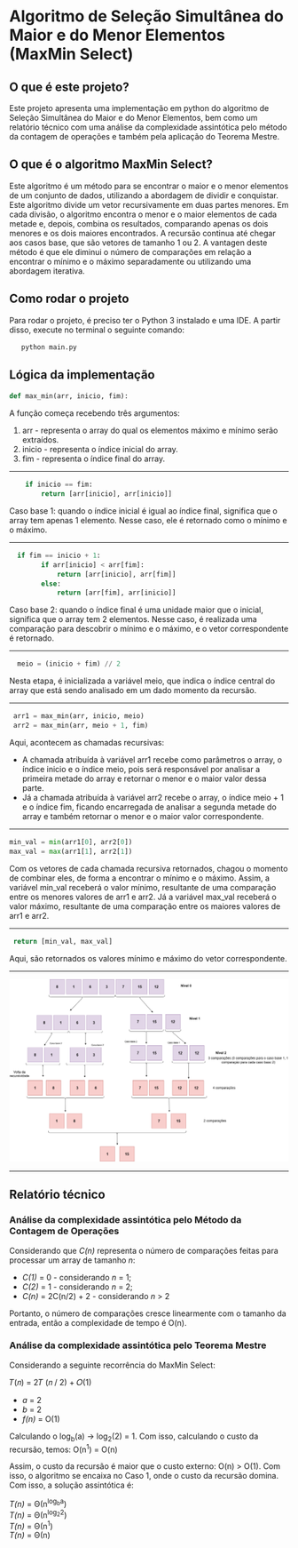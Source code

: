 # Algoritmo de Seleção Simultânea do Maior e do Menor Elementos (MaxMin Select)
 ## O que é este projeto?
 Este projeto apresenta uma implementação em python do algoritmo de Seleção Simultânea do Maior e do Menor Elementos, bem como um relatório técnico com uma análise da complexidade assintótica pelo método da contagem de operações e também pela aplicação do Teorema Mestre.  

 ## O que é o algoritmo MaxMin Select?
Este algoritmo é um método para se encontrar o maior e o menor elementos de um conjunto de dados, utilizando a abordagem de dividir e conquistar. 
Este algoritmo divide um vetor recursivamente em duas partes menores. Em cada divisão, o algoritmo encontra o menor e o maior elementos de cada metade e, depois, combina os resultados, comparando apenas os dois menores e os dois maiores encontrados. A recursão continua até chegar aos casos base, que são vetores de tamanho 1 ou 2. 
A vantagen deste método é que ele diminui o número de comparações em relação a encontrar o mínimo e o máximo separadamente ou utilizando uma abordagem iterativa.

## Como rodar o projeto
Para rodar o projeto, é preciso ter o Python 3 instalado e uma IDE. A partir disso, execute no terminal o seguinte comando:
```bash
   python main.py
```
## Lógica da implementação

```python
def max_min(arr, inicio, fim):
```
A função começa recebendo três argumentos: 
1. arr - representa o array do qual os elementos máximo e mínimo serão extraídos.
2. inicio - representa o índice inicial do array.
3. fim - representa o índice final do array.
---

```python
    if inicio == fim:
        return [arr[inicio], arr[inicio]]
```
Caso base 1: quando o índice inicial é igual ao índice final, significa que o array tem apenas 1 elemento. Nesse caso, ele é retornado como o mínimo e o máximo. 

---
```python
  if fim == inicio + 1:
        if arr[inicio] < arr[fim]:
            return [arr[inicio], arr[fim]]
        else:
            return [arr[fim], arr[inicio]]
```
Caso base 2: quando o índice final é uma unidade maior que o inicial, significa que o array tem 2 elementos. Nesse caso, é realizada uma comparação para descobrir o mínimo e o máximo, e o vetor correspondente é retornado.

---
```python
  meio = (inicio + fim) // 2
```
Nesta etapa, é inicializada a variável meio, que indica o índice central do array que está sendo analisado em um dado momento da recursão.

---
```python
 arr1 = max_min(arr, inicio, meio)
 arr2 = max_min(arr, meio + 1, fim)
```
Aqui, acontecem as chamadas recursivas:
- A chamada atribuída à variável arr1 recebe como parâmetros o array, o índice inicio e o índice meio, pois será responsável por analisar a primeira metade do array e retornar o menor e o maior valor dessa parte.
- Já a chamada atribuída à variável arr2 recebe o array, o índice meio + 1 e o índice fim, ficando encarregada de analisar a segunda metade do array e também retornar o menor e o maior valor correspondente.
--- 
```python
min_val = min(arr1[0], arr2[0])
max_val = max(arr1[1], arr2[1])
```
Com os vetores de cada chamada recursiva retornados, chagou o momento de combinar eles, de forma a encontrar o mínimo e o máximo. Assim, a variável min_val receberá o valor mínimo, resultante de uma comparação entre os menores valores de arr1 e arr2. Já a variável max_val receberá o valor máximo, resultante de uma comparação entre os maiores valores de arr1 e arr2.

---

 ```python
  return [min_val, max_val]
```
Aqui, são retornados os valores mínimo e máximo do vetor correspondente.

---
![Diagrama](assets/diagrama.png)

---
## Relatório técnico

### Análise da complexidade assintótica pelo Método da Contagem de Operações
Considerando que *C(n)* representa o número de comparações feitas para processar um array de tamanho *n*:

- *C(1)* = 0 - considerando *n* = 1;
- *C(2)* = 1 - considerando *n* = 2;
- *C(n)* = 2C(n/2) + 2 - considerando *n* > 2

Portanto, o número de comparações cresce linearmente com o tamanho da entrada, então a complexidade de tempo é O(n).

### Análise da complexidade assintótica pelo Teorema Mestre
Considerando a seguinte recorrência do MaxMin Select: <br>

 𝑇(𝑛) = 2𝑇 (𝑛 / 2) + 𝑂(1)   
- *a* = 2
- *b* = 2
- *f(n)* = O(1)

Calculando o log<sub>b</sub>(a) -> log<sub>2</sub>(2) = 1.
Com isso, calculando o custo da recursão, temos:
O(n<sup>1</sup>) = O(n)

Assim, o custo da recursão é maior que o custo externo: O(n) > O(1). Com isso, o algoritmo se encaixa no Caso 1, onde o custo da recursão domina.
Com isso, a solução assintótica é: <br>

*T(n)* = Θ(n<sup>log<sub>b</sub>a</sup>) <br>
*T(n)* = Θ(n<sup>log<sub>2</sub>2</sup>) <br>
*T(n)* = Θ(n<sup>1</sup>) <br>
*T(n)* = Θ(n)


 



